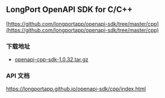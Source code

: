## LongPort OpenAPI SDK for C/C++

[https://github.com/longportapp/openapi-sdk/tree/master/cpp](https://github.com/longportapp/openapi-sdk/tree/master/cpp)

### 下载地址

- [openapi-cpp-sdk-1.0.32.tar.gz](https://static.lbctrl.com/openapi-sdk/openapi-cpp-sdk-1.0.32.tar.gz)

### API 文档

https://longportapp.github.io/openapi-sdk/cpp/index.html
